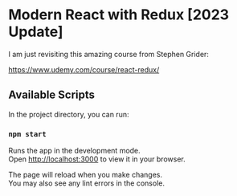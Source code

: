 # Modern React with Redux [2023 Update]

I am just revisiting this amazing course from Stephen Grider:

https://www.udemy.com/course/react-redux/

## Available Scripts

In the project directory, you can run:

### `npm start`

Runs the app in the development mode.\
Open [http://localhost:3000](http://localhost:3000) to view it in your browser.

The page will reload when you make changes.\
You may also see any lint errors in the console.
